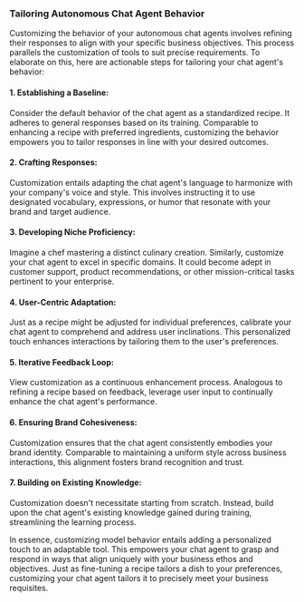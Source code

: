 ### Tailoring Autonomous Chat Agent Behavior

Customizing the behavior of your autonomous chat agents involves refining their responses to align with your specific business objectives. This process parallels the customization of tools to suit precise requirements. To elaborate on this, here are actionable steps for tailoring your chat agent's behavior:

#### 1. Establishing a Baseline:

Consider the default behavior of the chat agent as a standardized recipe. It adheres to general responses based on its training. Comparable to enhancing a recipe with preferred ingredients, customizing the behavior empowers you to tailor responses in line with your desired outcomes.

#### 2. Crafting Responses:

Customization entails adapting the chat agent's language to harmonize with your company's voice and style. This involves instructing it to use designated vocabulary, expressions, or humor that resonate with your brand and target audience.

#### 3. Developing Niche Proficiency:

Imagine a chef mastering a distinct culinary creation. Similarly, customize your chat agent to excel in specific domains. It could become adept in customer support, product recommendations, or other mission-critical tasks pertinent to your enterprise.

#### 4. User-Centric Adaptation:

Just as a recipe might be adjusted for individual preferences, calibrate your chat agent to comprehend and address user inclinations. This personalized touch enhances interactions by tailoring them to the user's preferences.

#### 5. Iterative Feedback Loop:

View customization as a continuous enhancement process. Analogous to refining a recipe based on feedback, leverage user input to continually enhance the chat agent's performance.

#### 6. Ensuring Brand Cohesiveness:

Customization ensures that the chat agent consistently embodies your brand identity. Comparable to maintaining a uniform style across business interactions, this alignment fosters brand recognition and trust.

#### 7. Building on Existing Knowledge:

Customization doesn't necessitate starting from scratch. Instead, build upon the chat agent's existing knowledge gained during training, streamlining the learning process.

In essence, customizing model behavior entails adding a personalized touch to an adaptable tool. This empowers your chat agent to grasp and respond in ways that align uniquely with your business ethos and objectives. Just as fine-tuning a recipe tailors a dish to your preferences, customizing your chat agent tailors it to precisely meet your business requisites.